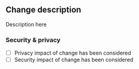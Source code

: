 ## Change description

Description here

### Security & privacy
- [ ] Privacy impact of change has been considered
- [ ] Security impact of change has been considered
